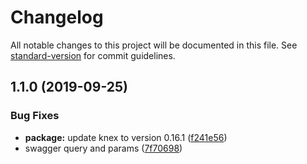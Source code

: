 # Changelog

All notable changes to this project will be documented in this file. See [standard-version](https://github.com/conventional-changelog/standard-version) for commit guidelines.

## 1.1.0 (2019-09-25)


### Bug Fixes

* **package:** update knex to version 0.16.1 ([f241e56](https://github.com/Alfieri-Jun-teams/koa_joi_swagger/commit/f241e56))
* swagger query and params ([7f70698](https://github.com/Alfieri-Jun-teams/koa_joi_swagger/commit/7f70698))
